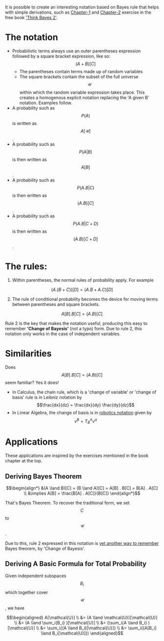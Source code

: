 <script type="text/javascript" id="MathJax-script" async
  src="https://cdn.jsdelivr.net/npm/mathjax@3/es5/tex-mml-chtml.js">
</script>

It is possible to create an interesting notation based on Bayes rule that helps with simple derivations, such as [Chapter-1](https://colab.research.google.com/github/AllenDowney/ThinkBayes2/blob/master/notebooks/chap01.ipynb) and [Chapter-2](https://colab.research.google.com/github/AllenDowney/ThinkBayes2/blob/master/notebooks/chap02.ipynb) exercise in the free book ['Think Bayes 2'](https://allendowney.github.io/ThinkBayes2/).

# The notation
  - Probabilistic terms always use an outer parentheses expression followed by a square bracket expression, like so: $$(A + B)[C]$$
    - The parentheses contain terms made up of random variables
    - The square brackets contain the subset of the full universe $$\mathcal{U}$$ within which the random variable expression takes place. This creates a homogenous explicit notation replacing the 'A given B' notation. Examples follow.
  - A probability such as $$P(A)$$ is written as $$A[\mathcal{U}]$$. 
  - A probability such as $$P(A \vert B)$$ is then written as $$A[B]$$.
  - A probability such as $$P(A.B \vert C)$$ is then written as $$(A . B)[C]$$.
  - A probability such as $$P(A.B \vert C+D)$$ is then written as $$(A . B)[C + D]$$.
 
# The rules:
  1. Within parentheses, the normal rules of probability apply. For example 
   
   $$(A . (B + C))[D] =  (A . B + A . C)[D]$$
  
  2. The rule of conditional probability becomes the device for moving terms between parentheses and square brackets. 
  
  $$ A[B] . B[C] = (A . B)[C] $$

Rule 2 is the key that makes the notation useful, producing this easy to remember **'Change of Bayesis'** (not a typo) form. 
Due to rule 2, this notation only works in the case of independent variables. 

# Similarities

Does $$ A[B] . B[C] = (A . B)[C] $$ seem familiar? Yes it does!

* In Calculus, the chain rule, which is a 'change of variable' or 'change of basis' rule is in Leibniz notation by $$\frac{dx}{dz} = \frac{dx}{dy} \frac{dy}{dz}$$
* In Linear Algebra, the change of basis is in [robotics notation](https://www.cs.columbia.edu/~allen/F17/NOTES/frames2.pdf) given by $$v^B = T^A_B v^a$$

# Applications

These applications are inspired by the exercises mentioned in the book chapter at the top.

## Deriving Bayes Theorem

$$\begin{align*} 
&(A \land B)[C] = (B \land A)[C] = A[B] . B[C] = B[A] . A[C] 
\\ &\implies A[B] = \frac{B[A] . A[C]}{B[C]}
\end{align*}$$

That's Bayes Theorem. To recover the traditional form, we set $$C$$ to $$\mathcal{U}$$. 

Due to this, rule 2 expressed in this notation is [yet another way to remember](short-notes/2022-04-01-remember-bayes.md) Bayes theorem, by 'Change of Bayesis'.

## Deriving A Basic Formula for Total Probability

Given independent subspaces $$B_i$$ which together cover $$\mathcal{U}$$, we have

$$\begin{aligned} 
A[\mathcal{U}] 
\\ &= (A \land \mathcal{U})[\mathcal{U}] 
\\ &= (A \land \sum_i{B_i} )[\mathcal{U}] 
\\ &= (\sum_i{A \land B_i} )[\mathcal{U}] 
\\ &= \sum_i{(A \land B_i)[\mathcal{U}]}
\\ &= \sum_i{(A[B_i] \land B_i[\mathcal{U}]})
\end{aligned}$$
